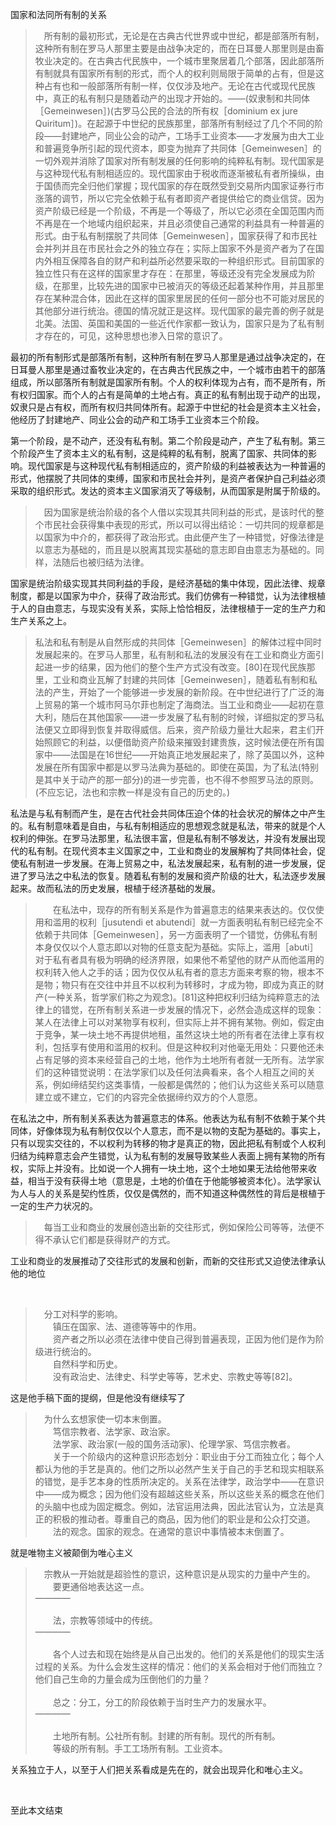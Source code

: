 <p data-pid="uVafqq-J">国家和法同所有制的关系</p><blockquote data-pid="o5_6_I-2">　所有制的最初形式，无论是在古典古代世界或中世纪，都是部落所有制，这种所有制在罗马人那里主要是由战争决定的，而在日耳曼人那里则是由畜牧业决定的。在古典古代民族中，一个城市里聚居着几个部落，因此部落所有制就具有国家所有制的形式，而个人的权利则局限于简单的占有，但是这种占有也和一般部落所有制一样，仅仅涉及地产。无论在古代或现代民族中，真正的私有制只是随着动产的出现才开始的。——(奴隶制和共同体［Gemeinwesen］)(古罗马公民的合法的所有权［dominium ex jure Quiritum］)。在起源于中世纪的民族那里，部落所有制经过了几个不同的阶段——封建地产，同业公会的动产，工场手工业资本——才发展为由大工业和普遍竞争所引起的现代资本，即变为抛弃了共同体［Gemeinwesen］的一切外观并消除了国家对所有制发展的任何影响的纯粹私有制。现代国家是与这种现代私有制相适应的。现代国家由于税收而逐渐被私有者所操纵，由于国债而完全归他们掌握；现代国家的存在既然受到交易所内国家证券行市涨落的调节，所以它完全依赖于私有者即资产者提供给它的商业信贷。因为资产阶级已经是一个阶级，不再是一个等级了，所以它必须在全国范围内而不再是在一个地域内组织起来，并且必须使自己通常的利益具有一种普遍的形式。由于私有制摆脱了共同体［Gemeinwesen］，国家获得了和市民社会并列并且在市民社会之外的独立存在；实际上国家不外是资产者为了在国内外相互保障各自的财产和利益所必然要采取的一种组织形式。目前国家的独立性只有在这样的国家里才存在：在那里，等级还没有完全发展成为阶级，在那里，比较先进的国家中已被消灭的等级还起着某种作用，并且那里存在某种混合体，因此在这样的国家里居民的任何一部分也不可能对居民的其他部分进行统治。德国的情况就正是这样。现代国家的最完善的例子就是北美。法国、英国和美国的一些近代作家都一致认为，国家只是为了私有制才存在的，可见，这种思想也渗入日常的意识了。</blockquote><p data-pid="nllQbNW4">最初的所有制形式是部落所有制，这种所有制在罗马人那里是通过战争决定的，在日耳曼人那里是通过畜牧业决定的，在古典古代民族之中，一个城市由若干的部落组成，所以部落所有制就是国家所有制。个人的权利体现为占有，而不是所有，所有权归国家。而个人的占有是简单的土地占有。真正的私有制出现于动产的出现，奴隶只是占有权，而所有权归共同体所有。起源于中世纪的社会是资本主义社会，他经历了封建地产、同业公会的动产和工场手工业资本三个阶段。</p><p data-pid="YUB3m0SX">第一个阶段，是不动产，还没有私有制。第二个阶段是动产，产生了私有制。第三个阶段产生了资本主义的私有制，这是纯粹的私有制，脱离了国家、共同体的影响。现代国家是与这种现代私有制相适应的，资产阶级的利益被表达为一种普遍的形式，他摆脱了共同体的束缚，国家和市民社会并列，是资产者保护自己利益必须采取的组织形式。发达的资本主义国家消灭了等级制，从而国家是附属于阶级的。</p><blockquote data-pid="_J-X4l96">　因为国家是统治阶级的各个人借以实现其共同利益的形式，是该时代的整个市民社会获得集中表现的形式，所以可以得出结论：一切共同的规章都是以国家为中介的，都获得了政治形式。由此便产生了一种错觉，好像法律是以意志为基础的，而且是以脱离其现实基础的意志即自由意志为基础的。同样，法随后也被归结为法律。</blockquote><p data-pid="pacvjxST">国家是统治阶级实现其共同利益的手段，是经济基础的集中体现，因此法律、规章制度，都是以国家为中介，获得了政治形式。我们仿佛有一种错觉，认为法律根植于人的自由意志，与现实没有关系，实际上恰恰相反，法律根植于一定的生产力和生产关系之上。</p><blockquote data-pid="9JlOt62T">私法和私有制是从自然形成的共同体［Gemeinwesen］的解体过程中同时发展起来的。在罗马人那里，私有制和私法的发展没有在工业和商业方面引起进一步的结果，因为他们的整个生产方式没有改变。[80]在现代民族那里，工业和商业瓦解了封建的共同体［Gemeinwesen］，随着私有制和私法的产生，开始了一个能够进一步发展的新阶段。在中世纪进行了广泛的海上贸易的第一个城市阿马尔菲也制定了海商法。当工业和商业——起初在意大利，随后在其他国家——进一步发展了私有制的时候，详细拟定的罗马私法便又立即得到恢复并取得威信。后来，资产阶级力量壮大起来，君主们开始照顾它的利益，以便借助资产阶级来摧毁封建贵族，这时候法便在所有国家中——法国是在16世纪——开始真正地发展起来了，除了英国以外，这种发展在所有国家中都是以罗马法典为基础的。即使在英国，为了私法(特别是其中关于动产的那一部分)的进一步完善，也不得不参照罗马法的原则。(不应忘记，法也和宗教一样是没有自己的历史的。)</blockquote><p data-pid="AbfT_6it">私法是与私有制而产生，是在古代社会共同体压迫个体的社会状况的解体之中产生的。私有制意味着是自由，与私有制相适应的思想观念就是私法，带来的就是个人权利的伸张。在罗马法那里，私法很丰富，但是私有制不够发达，并没有发展出现代的私有制。在现代资本主义国家之中，工业和商业的发展解构了共同体社会，促使私有制进一步发展。在海上贸易之中，私法发展起来，私有制的进一步发展，促进了罗马法之中私法的恢复。随着私有制的发展和资产阶级的壮大，私法逐步发展起来。故而私法的历史发展，根植于经济基础的发展。</p><blockquote data-pid="4NFcPksB">　　在私法中，现存的所有制关系是作为普遍意志的结果来表达的。仅仅使用和滥用的权利［jusutendi et abutendi］就一方面表明私有制已经完全不依赖于共同体［Gemeinwesen］，另一方面表明了一个错觉，仿佛私有制本身仅仅以个人意志即以对物的任意支配为基础。实际上，滥用［abuti］对于私有者具有极为明确的经济界限，如果他不希望他的财产从而他滥用的权利转入他人之手的话；因为仅仅从私有者的意志方面来考察的物，根本不是物；物只有在交往中并且不以权利为转移时，才成为物，即成为真正的财产(一种关系，哲学家们称之为观念)。[81]这种把权利归结为纯粹意志的法律上的错觉，在所有制关系进一步发展的情况下，必然会造成这样的现象：某人在法律上可以对某物享有权利，但实际上并不拥有某物。例如，假定由于竞争，某一块土地不再提供地租，虽然这块土地的所有者在法律上享有权利，包括享有使用和滥用的权利。但是这种权利对他毫无用处：只要他还未占有足够的资本来经营自己的土地，他作为土地所有者就一无所有。法学家们的这种错觉说明：在法学家们以及任何法典看来，各个人相互之间的关系，例如缔结契约这类事情，一般都是偶然的；他们认为这些关系可以随意建立或不建立，它们的内容完全依据缔约双方的个人意愿。</blockquote><p data-pid="Mhd-yOQu">在私法之中，所有制关系表达为普遍意志的体系。他表达为私有制不依赖于某个共同体，好像体现为私有制仅仅以个人意志，而不是以物的支配为基础的。事实上，只有以现实交往的，不以权利为转移的物才是真正的物，因此把私有制或个人权利归结为纯粹意志会产生错觉，认为私有制的发展导致某些人表面上拥有某物的所有权，实际上并没有。比如说一个人拥有一块土地，这个土地如果无法给他带来收益，相当于没有获得土地（意思是，土地的价值在于他能够被资本化）。法学家认为人与人的关系是契约性质，仅仅是偶然的，而不知道这种偶然性的背后是根植于一定的生产力状况的。</p><blockquote data-pid="8qN1jP0J">　每当工业和商业的发展创造出新的交往形式，例如保险公司等等，法便不得不承认它们都是获得财产的方式。</blockquote><p data-pid="59MQPf7H">工业和商业的发展推动了交往形式的发展和创新，而新的交往形式又迫使法律承认他的地位</p><p class="ztext-empty-paragraph"><br/></p><blockquote data-pid="eUOQHVGe">　分工对科学的影响。<br/>　　镇压在国家、法、道德等等中的作用。<br/>　　资产者之所以必须在法律中使自己得到普遍表现，正因为他们是作为阶级进行统治的。<br/>　　自然科学和历史。<br/>　　没有政治史、法律史、科学史等等，艺术史、宗教史等等[82]。</blockquote><p data-pid="17kGq4Tx">这是他手稿下面的提纲，但是他没有继续写了</p><blockquote data-pid="pz-Mw-2z">　为什么玄想家使一切本末倒置。<br/>　　笃信宗教者、法学家、政治家。<br/>　　法学家、政治家(一般的国务活动家)、伦理学家、笃信宗教者。<br/>　　关于一个阶级内的这种意识形态划分：职业由于分工而独立化；每个人都认为他的手艺是真的。他们之所以必然产生关于自己的手艺和现实相联系的错觉，是手艺本身的性质所决定的。关系在法律学，政治学中——在意识中——成为概念；因为他们没有超越这些关系，所以这些关系的概念在他们的头脑中也成为固定概念。例如，法官运用法典，因此法官认为，立法是真正的积极的推动者。尊重自己的商品，因为他们的职业是和公众打交道。<br/>　　法的观念。国家的观念。在通常的意识中事情被本末倒置了。</blockquote><p data-pid="x6Emepiv">就是唯物主义被颠倒为唯心主义</p><blockquote data-pid="qPZHhNU4">　宗教从一开始就是超验性的意识，这种意识是从现实的力量中产生的。<br/>　　要更通俗地表达这一点。<br/>————<br/><br/>　　法，宗教等领域中的传统。<br/>————<br/><br/>　　各个人过去和现在始终是从自己出发的。他们的关系是他们的现实生活过程的关系。为什么会发生这样的情况：他们的关系会相对于他们而独立？他们自己生命的力量会成为压倒他们的力量？<br/><br/>　　总之：分工，分工的阶段依赖于当时生产力的发展水平。<br/>————<br/><br/>　　土地所有制。公社所有制。封建的所有制。现代的所有制。<br/>　　等级的所有制。手工工场所有制。工业资本。</blockquote><p data-pid="c4HdvxOF">关系独立于人，以至于人们把关系看成是先在的，就会出现异化和唯心主义。</p><p class="ztext-empty-paragraph"><br/></p><p data-pid="BdCF9UGq">至此本文结束</p>